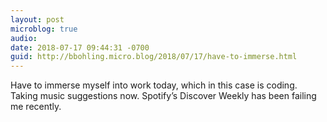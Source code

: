 ```yaml
---
layout: post
microblog: true
audio: 
date: 2018-07-17 09:44:31 -0700
guid: http://bbohling.micro.blog/2018/07/17/have-to-immerse.html
---
```

Have to immerse myself into work today, which in this case is coding. Taking music suggestions now. Spotify’s Discover Weekly has been failing me recently.

